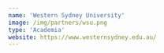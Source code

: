 ```yaml
---
name: 'Western Sydney University'
image: /img/partners/wsu.png
type: 'Academia'
website: https://www.westernsydney.edu.au/
---
```

